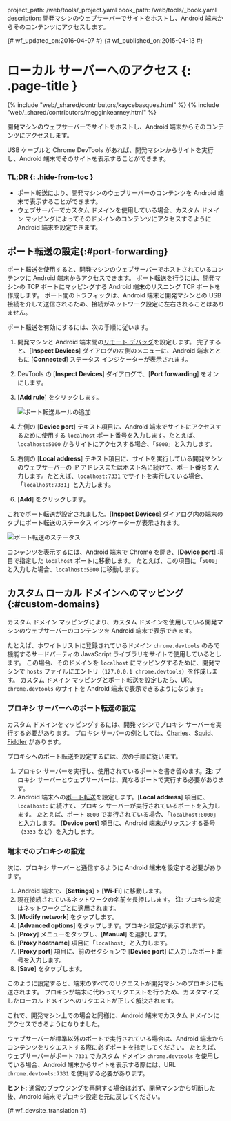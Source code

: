 project_path: /web/tools/_project.yaml
book_path: /web/tools/_book.yaml
description: 開発マシンのウェブサーバーでサイトをホストし、Android 端末からそのコンテンツにアクセスします。

{# wf_updated_on:2016-04-07 #}
{# wf_published_on:2015-04-13 #}

# ローカル サーバーへのアクセス {: .page-title }

{% include "web/_shared/contributors/kaycebasques.html" %}
{% include "web/_shared/contributors/megginkearney.html" %}

開発マシンのウェブサーバーでサイトをホストし、Android 端末からそのコンテンツにアクセスします。


USB ケーブルと Chrome DevTools があれば、開発マシンからサイトを実行し、Android 端末でそのサイトを表示することができます。
 


### TL;DR {: .hide-from-toc }
- ポート転送により、開発マシンのウェブサーバーのコンテンツを Android 端末で表示することができます。
- ウェブサーバーでカスタム ドメインを使用している場合、カスタム ドメイン マッピングによってそのドメインのコンテンツにアクセスするように Android 端末を設定できます。


##  ポート転送の設定{:#port-forwarding}

ポート転送を使用すると、開発マシンのウェブサーバーでホストされているコンテンツに Android 端末からアクセスできます。
ポート転送を行うには、開発マシンの TCP ポートにマッピングする Android 端末のリスニング TCP ポートを作成します。
ポート間のトラフィックは、Android 端末と開発マシンとの USB 接続を介して送信されるため、接続がネットワーク設定に左右されることはありません。

ポート転送を有効にするには、次の手順に従います。

1. 開発マシンと Android 端末間の[リモート デバッグ](.)を設定します。
完了すると、[**Inspect Devices**] ダイアログの左側のメニューに、Android 端末とともに [**Connected**] ステータス インジケーターが表示されます。
1. DevTools の [**Inspect Devices**] ダイアログで、[**Port forwarding**] をオンにします。
1. [**Add rule**] をクリックします。

   ![ポート転送ルールの追加](imgs/add-rule.png)
1. 左側の [**Device port**] テキスト項目に、Android 端末でサイトにアクセスするために使用する `localhost` ポート番号を入力します。たとえば、`localhost:5000` からサイトにアクセスする場合、「`5000`」と入力します。
1. 右側の [**Local address**] テキスト項目に、サイトを実行している開発マシンのウェブサーバーの IP アドレスまたはホスト名に続けて、ポート番号を入力します。たとえば、`localhost:7331` でサイトを実行している場合、「`localhost:7331`」と入力します。
1. [**Add**] をクリックします。

これでポート転送が設定されました。[**Inspect Devices**] ダイアログ内の端末のタブにポート転送のステータス インジケーターが表示されます。


![ポート転送のステータス](imgs/port-forwarding-status.png)

コンテンツを表示するには、Android 端末で Chrome を開き、[**Device port**] 項目で指定した `localhost` ポートに移動します。
たとえば、この項目に「`5000`」と入力した場合、`localhost:5000` に移動します。

 

##  カスタム ローカル ドメインへのマッピング{:#custom-domains}

カスタム ドメイン マッピングにより、カスタム ドメインを使用している開発マシンのウェブサーバーのコンテンツを Android 端末で表示できます。


たとえば、ホワイトリストに登録されているドメイン `chrome.devtools` のみで機能するサードパーティの JavaScript ライブラリをサイトで使用しているとします。
この場合、そのドメインを `localhost` にマッピングするために、開発マシンで `hosts` ファイルにエントリ（`127.0.0.1 chrome.devtools`）を作成します。
カスタム ドメイン マッピングとポート転送を設定したら、URL `chrome.devtools` のサイトを Android 端末で表示できるようになります。

 

###  プロキシ サーバーへのポート転送の設定

カスタム ドメインをマッピングするには、開発マシンでプロキシ サーバーを実行する必要があります。
プロキシ サーバーの例としては、[Charles][charles]、[Squid][squid]、[Fiddler][fiddler] があります。


プロキシへのポート転送を設定するには、次の手順に従います。

1. プロキシ サーバーを実行し、使用されているポートを書き留めます。**注**: プロキシ サーバーとウェブサーバーは、異なるポートで実行する必要があります。
1. Android 端末への[ポート転送](#port-forwarding)を設定します。[**Local address**] 項目に、`localhost:` に続けて、プロキシ サーバーが実行されているポートを入力します。
たとえば、ポート `8000` で実行されている場合、「`localhost:8000`」と入力します。
[**Device port**] 項目に、Android 端末がリッスンする番号（`3333` など）を入力します。


[charles]: http://www.charlesproxy.com/
[squid]: http://www.squid-cache.org/
[fiddler]: http://www.telerik.com/fiddler

###  端末でのプロキシの設定

次に、プロキシ サーバーと通信するように Android 端末を設定する必要があります。
 

1. Android 端末で、[**Settings**] > [**Wi-Fi**] に移動します。
1. 現在接続されているネットワークの名前を長押しします。
   **注**: プロキシ設定はネットワークごとに適用されます。
3. [**Modify network**] をタップします。
4. [**Advanced options**] をタップします。プロキシ設定が表示されます。
5. [**Proxy**] メニューをタップし、[**Manual**] を選択します。
6. [**Proxy hostname**] 項目に「`localhost`」と入力します。
7. [**Proxy port**] 項目に、前のセクションで [**Device port**] に入力したポート番号を入力します。
8. [**Save**] をタップします。

このように設定すると、端末のすべてのリクエストが開発マシンのプロキシに転送されます。
プロキシが端末に代わってリクエストを行うため、カスタマイズしたローカル ドメインへのリクエストが正しく解決されます。


これで、開発マシン上での場合と同様に、Android 端末でカスタム ドメインにアクセスできるようになりました。
 

ウェブサーバーが標準以外のポートで実行されている場合は、Android 端末からコンテンツをリクエストする際に必ずポートを指定してください。
たとえば、ウェブサーバーがポート `7331` でカスタム ドメイン `chrome.devtools` を使用している場合、Android 端末からサイトを表示する際には、URL `chrome.devtools:7331` を使用する必要があります。

 

**ヒント**: 通常のブラウジングを再開する場合は必ず、開発マシンから切断した後、Android 端末でプロキシ設定を元に戻してください。



{# wf_devsite_translation #}
